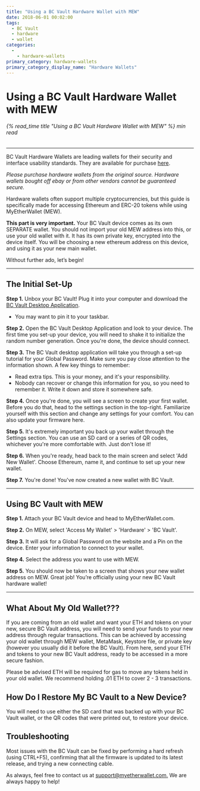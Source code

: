 ```yaml
---
title: "Using a BC Vault Hardware Wallet with MEW"
date: 2018-06-01 00:02:00
tags:
  - BC Vault
  - hardware
  - wallet
categories:
  - 
    - hardware-wallets
primary_category: hardware-wallets
primary_category_display_name: "Hardware Wallets"
---
```


# **Using a BC Vault Hardware Wallet with MEW**

###### {% read_time title "Using a BC Vault Hardware Wallet with MEW" %} min read

* * *

BC Vault Hardware Wallets are leading wallets for their security and interface usability standards. They are available for purchase [here](https://bc-vault.com/?wpam_id=53).

_Please purchase hardware wallets from the original source. Hardware wallets bought off ebay or from other vendors cannot be guaranteed secure._

Hardware wallets often support multiple cryptocurrencies, but this guide is specifically made for accessing Ethereum and ERC-20 tokens while using MyEtherWallet (MEW).

**This part is very important.** Your BC Vault device comes as its own SEPARATE wallet. You should not import your old MEW address into this, or use your old wallet with it. It has its own private key, encrypted into the device itself. You will be choosing a new ethereum address on this device, and using it as your new main wallet.

Without further ado, let’s begin!

* * *

## **The Initial Set-Up**

**Step 1.** Unbox your BC Vault! Plug it into your computer and download the [BC Vault Desktop Application](https://bc-vault.com/#downloader).

-   You may want to pin it to your taskbar.

**Step 2.** Open the BC Vault Desktop Application and look to your device. The first time you set-up your device, you will need to shake it to initialize the random number generation. Once you're done, the device should connect.

**Step 3.** The BC Vault desktop application will take you through a set-up tutorial for your Global Password. Make sure you pay close attention to the information shown. A few key things to remember:

-   Read extra tips. This is your money, and it's your responsibility.
-   Nobody can recover or change this information for you, so you need to remember it. Write it down and store it somewhere safe.

**Step 4.** Once you're done, you will see a screen to create your first wallet. Before you do that, head to the settings section in the top-right. Familiarize yourself with this section and change any settings for your comfort. You can also update your firmware here.

**Step 5.** It's extremely important you back up your wallet through the Settings section. You can use an SD card or a series of QR codes, whichever you're more comfortable with. Just don't lose it!

**Step 6.** When you're ready, head back to the main screen and select 'Add New Wallet'. Choose Ethereum, name it, and continue to set up your new wallet.

**Step 7.** You're done! You've now created a new wallet with BC Vault.

* * *

## **Using BC Vault with MEW**

**Step 1.** Attach your BC Vault device and head to MyEtherWallet.com.

**Step 2.** On MEW, select 'Access My Wallet' > 'Hardware' > 'BC Vault'.

**Step 3.** It will ask for a Global Password on the website and a Pin on the device. Enter your information to connect to your wallet.

**Step 4.** Select the address you want to use with MEW.

**Step 5.**  You should now be taken to a screen that shows your new wallet address on MEW. Great job! You’re officially using your new BC Vault hardware wallet!

* * *

## **What About My Old Wallet???**

If you are coming from an old wallet and want your ETH and tokens on your new, secure BC Vault address, you will need to send your funds to your new address through regular transactions. This can be achieved by accessing your old wallet through MEW wallet, MetaMask, Keystore file, or private key (however you usually did it before the BC Vault). From here, send your ETH and tokens to your new BC Vault address, ready to be accessed in a more secure fashion.

Please be advised ETH will be required for gas to move any tokens held in your old wallet. We recommend holding .01 ETH to cover 2 - 3 transactions.

## **How Do I Restore My BC Vault to a New Device?**

You will need to use either the SD card that was backed up with your BC Vault wallet, or the QR codes that were printed out, to restore your device.

## **Troubleshooting**

Most issues with the BC Vault can be fixed by performing a hard refresh (using CTRL+F5), confirming that all the firmware is updated to its latest release, and trying a new connecting cable.

As always, feel free to contact us at [support@myetherwallet.com.](mailto:support@myetherwallet.com.) We are always happy to help!
